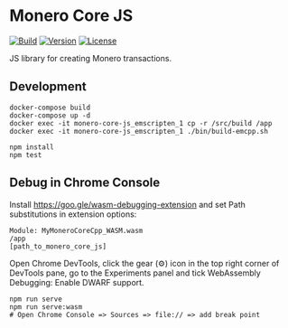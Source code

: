 # Monero Core JS

[![Build](https://github.com/CoinSpace/monero-core-js/actions/workflows/ci.yml/badge.svg)](https://github.com/CoinSpace/monero-core-js/actions/workflows/ci.yml)
[![Version](https://img.shields.io/github/v/tag/CoinSpace/monero-core-js?label=version)](https://github.com/CoinSpace/monero-core-js/releases)
[![License](https://img.shields.io/github/license/CoinSpace/monero-core-js?color=blue)](https://github.com/CoinSpace/monero-core-js/blob/master/LICENSE)

JS library for creating Monero transactions.

## Development

```
docker-compose build
docker-compose up -d
docker exec -it monero-core-js_emscripten_1 cp -r /src/build /app
docker exec -it monero-core-js_emscripten_1 ./bin/build-emcpp.sh

npm install
npm test
```

## Debug in Chrome Console

Install https://goo.gle/wasm-debugging-extension and set Path substitutions in extension options:
```
Module: MyMoneroCoreCpp_WASM.wasm
/app
[path_to_monero_core_js]
```

Open Chrome DevTools, click the gear (⚙) icon in the top right corner of DevTools pane, go to the Experiments panel and tick WebAssembly Debugging: Enable DWARF support.

```
npm run serve
npm run serve:wasm
# Open Chrome Console => Sources => file:// => add break point
```
